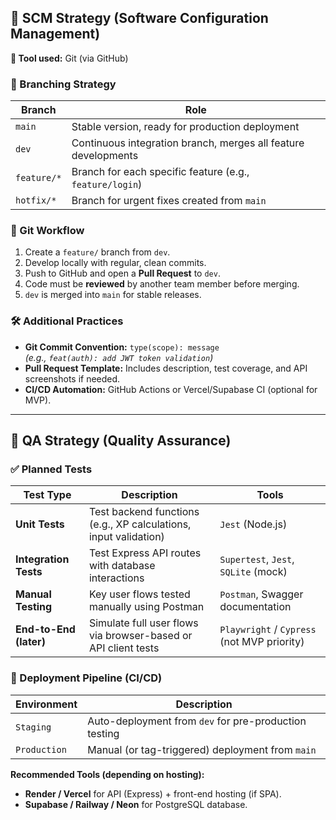 ## 🧬 SCM Strategy (Software Configuration Management)

**📁 Tool used:** Git (via GitHub)

### 🔀 Branching Strategy

| Branch         | Role                                                                 |
|----------------|----------------------------------------------------------------------|
| `main`         | Stable version, ready for production deployment                      |
| `dev`          | Continuous integration branch, merges all feature developments       |
| `feature/*`    | Branch for each specific feature (e.g., `feature/login`)             |
| `hotfix/*`     | Branch for urgent fixes created from `main`                          |

### 🌱 Git Workflow

1. Create a `feature/` branch from `dev`.
2. Develop locally with regular, clean commits.
3. Push to GitHub and open a **Pull Request** to `dev`.
4. Code must be **reviewed** by another team member before merging.
5. `dev` is merged into `main` for stable releases.

### 🛠️ Additional Practices

- **Git Commit Convention:** `type(scope): message`  
  *(e.g., `feat(auth): add JWT token validation`)*
- **Pull Request Template:** Includes description, test coverage, and API screenshots if needed.
- **CI/CD Automation:** GitHub Actions or Vercel/Supabase CI (optional for MVP).

---

## 🧪 QA Strategy (Quality Assurance)

### ✅ Planned Tests

| Test Type            | Description                                                              | Tools                              |
|----------------------|--------------------------------------------------------------------------|------------------------------------|
| **Unit Tests**       | Test backend functions (e.g., XP calculations, input validation)         | `Jest` (Node.js)                   |
| **Integration Tests**| Test Express API routes with database interactions                       | `Supertest`, `Jest`, `SQLite` (mock)|
| **Manual Testing**   | Key user flows tested manually using Postman                             | `Postman`, Swagger documentation   |
| **End-to-End (later)**| Simulate full user flows via browser-based or API client tests           | `Playwright` / `Cypress` (not MVP priority) |

### 🧵 Deployment Pipeline (CI/CD)

| Environment   | Description                                                     |
|---------------|-----------------------------------------------------------------|
| `Staging`     | Auto-deployment from `dev` for pre-production testing           |
| `Production`  | Manual (or tag-triggered) deployment from `main`                |

**Recommended Tools (depending on hosting):**

- **Render / Vercel** for API (Express) + front-end hosting (if SPA).
- **Supabase / Railway / Neon** for PostgreSQL database.
